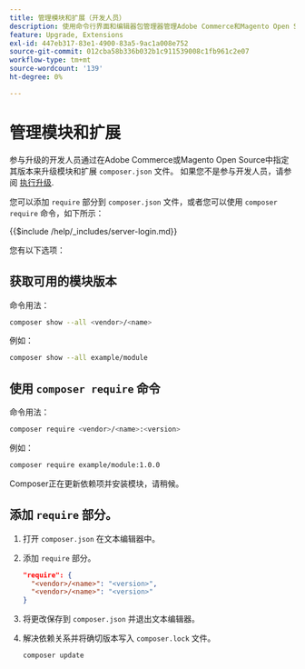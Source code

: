 ```yaml
---
title: 管理模块和扩展（开发人员）
description: 使用命令行界面和编辑器包管理器管理Adobe Commerce和Magento Open Source模块及扩展。
feature: Upgrade, Extensions
exl-id: 447eb317-83e1-4900-83a5-9ac1a008e752
source-git-commit: 012cba58b336b032b1c911539008c1fb961c2e07
workflow-type: tm+mt
source-wordcount: '139'
ht-degree: 0%

---
```


# 管理模块和扩展

参与升级的开发人员通过在Adobe Commerce或Magento Open Source中指定其版本来升级模块和扩展 `composer.json` 文件。 如果您不是参与开发人员，请参阅 [执行升级](../implementation/perform-upgrade.md).

您可以添加 `require` 部分到 `composer.json` 文件，或者您可以使用 `composer require` 命令，如下所示：

{{$include /help/_includes/server-login.md}}

您有以下选项：

## 获取可用的模块版本

命令用法：

```bash
composer show --all <vendor>/<name>
```

例如：

```bash
composer show --all example/module
```

## 使用 `composer require` 命令

命令用法：

```bash
composer require <vendor>/<name>:<version>
```

例如：

```bash
composer require example/module:1.0.0
```

Composer正在更新依赖项并安装模块，请稍候。

## 添加 `require` 部分。

1. 打开 `composer.json` 在文本编辑器中。

1. 添加 `require` 部分。

   ```json
   "require": {
     "<vendor>/<name>": "<version>",
     "<vendor>/<name>": "<version>"
   }
   ```

1. 将更改保存到 `composer.json` 并退出文本编辑器。

1. 解决依赖关系并将确切版本写入 `composer.lock` 文件。

   ```bash
   composer update
   ```
